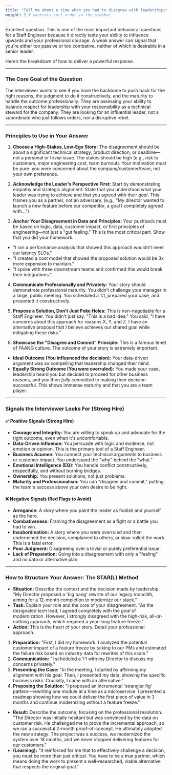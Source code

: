 ```yaml
---
title: "Tell me about a time when you had to disagree with leadership/management"
weight: 2 # controls sort order in the sidebar
---
```


Excellent question. This is one of the most important behavioral questions for a Staff Engineer because it directly tests your ability to influence upwards and your professional courage. A weak answer can signal that you're either too passive or too combative, neither of which is desirable in a senior leader.

Here’s the breakdown of how to deliver a powerful response.

---

### The Core Goal of the Question

The interviewer wants to see if you have the backbone to push back for the right reasons, the judgment to do it constructively, and the maturity to handle the outcome professionally. They are assessing your ability to balance respect for leadership with your responsibility as a technical steward for the company. They are looking for an influential leader, not a subordinate who just follows orders, nor a disruptive rebel.

---

### Principles to Use in Your Answer

1. **Choose a High-Stakes, Low-Ego Story:** The disagreement should be about a significant technical strategy, product direction, or deadline—not a personal or trivial issue. The stakes should be high (e.g., risk to customers, major engineering cost, team burnout). Your motivation must be pure: you were concerned about the company/customer/team, not your own preference.

2. **Acknowledge the Leader's Perspective First:** Start by demonstrating empathy and strategic alignment. State that you understood what your leader was trying to achieve and that you agreed with their _goal_. This frames you as a partner, not an adversary. (e.g., "My director wanted to launch a new feature before our competitor, a goal I completely agreed with...")

3. **Anchor Your Disagreement in Data and Principles:** Your pushback must be based on logic, data, customer impact, or first principles of engineering—not just a "gut feeling." This is the most critical part. Show that you did your homework.

- "I ran a performance analysis that showed this approach wouldn't meet our latency SLOs."
- "I created a cost model that showed the proposed solution would be 3x more expensive to maintain."
- "I spoke with three downstream teams and confirmed this would break their integrations."

4. **Communicate Professionally and Privately:** Your story should demonstrate professional maturity. You didn’t challenge your manager in a large, public meeting. You scheduled a 1:1, prepared your case, and presented it constructively.

5. **Propose a Solution, Don't Just Poke Holes:** This is non-negotiable for a Staff Engineer. You didn't just say, "This is a bad idea." You said, "I have concerns about this approach for reasons X, Y, and Z. I have an alternative proposal that I believe achieves our shared goal while mitigating these risks."

6. **Showcase the "Disagree and Commit" Principle:** This is a famous tenet of FAANG culture. The outcome of your story is extremely important.

- **Ideal Outcome (You influenced the decision):** Your data-driven argument was so compelling that leadership changed their mind.
- **Equally Strong Outcome (You were overruled):** You made your case, leadership heard you but decided to proceed for other business reasons, and you then _fully committed_ to making their decision successful. This shows immense maturity and that you are a team player.

---

### Signals the Interviewer Looks For (Strong Hire)

#### ✅ Positive Signals (Strong Hire)

- **Courage and Integrity:** You are willing to speak up and advocate for the right outcome, even when it's uncomfortable.
- **Data-Driven Influence:** You persuade with logic and evidence, not emotion or opinion. This is the primary tool of a Staff Engineer.
- **Business Acumen:** You connect your technical arguments to business or customer impact. You understand the "why" behind the "what."
- **Emotional Intelligence (EQ):** You handle conflict constructively, respectfully, and without burning bridges.
- **Ownership:** You present solutions, not just problems.
- **Maturity and Professionalism:** You can "disagree and commit," putting the team's success above your own desire to be right.

#### ❌ Negative Signals (Red Flags to Avoid)

- **Arrogance:** A story where you paint the leader as foolish and yourself as the hero.
- **Combativeness:** Framing the disagreement as a fight or a battle you had to win.
- **Insubordination:** A story where you were overruled and then undermined the decision, complained to others, or slow-rolled the work. This is a fatal error.
- **Poor Judgment:** Disagreeing over a trivial or purely preferential issue.
- **Lack of Preparation:** Going into a disagreement with only a "feeling" and no data or alternative plan.

---

### How to Structure Your Answer: The STAR(L) Method

- **Situation:** Describe the context and the decision made by leadership. "My Director proposed a 'big bang' rewrite of our legacy monolith, aiming for a 12-month completion to modernize our stack."
- **Task:** Explain your role and the core of your disagreement. "As the designated tech lead, I agreed completely with the _goal_ of modernization. However, I strongly disagreed with the high-risk, all-or-nothing approach, which required a year-long feature freeze."
- **Action:** This is the heart of your story. Detail your professional approach.

1.  **Preparation:** "First, I did my homework. I analyzed the potential customer impact of a feature freeze by talking to our PMs and estimated the failure risk based on industry data for rewrites of this scale."
2.  **Communication:** "I scheduled a 1:1 with my Director to discuss my concerns privately."
3.  **Presenting the Case:** "In the meeting, I started by affirming my alignment with his goal. Then, I presented my data, showing the specific business risks. Crucially, I came with an alternative."
4.  **Proposing the Solution:** "I proposed an incremental 'strangler fig' pattern—rewriting one module at a time as a microservice. I presented a roadmap showing how we could deliver the first piece of value in 3 months and continue modernizing without a feature freeze."

- **Result:** Describe the outcome, focusing on the professional resolution. "The Director was initially hesitant but was convinced by the data on customer risk. He challenged me to prove the incremental approach, so we ran a successful 2-month proof-of-concept. He ultimately adopted the new strategy. The project was a success, we modernized the system over 18 months, and we never stopped delivering features for our customers."
- **(Learning):** "It reinforced for me that to effectively challenge a decision, you must be more than just critical. You have to be a true partner, which means doing the work to present a well-researched, viable alternative that respects the original goal."
